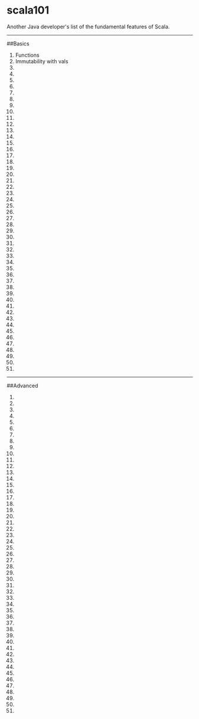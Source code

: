 # scala101

Another Java developer's list of the fundamental features of Scala.

---

##Basics

1. Functions
2. Immutability with vals
3.   
4.   
5.   
6.   
7.   
8.   
9.   
10.   
11.   
12.    
13.   
14.   
15.    
16.    
17.    
18.    
19.    
20.    
21.    
22.    
22.    
23.    
24.    
25.    
26.    
27.    
28.    
29.    
30.    
31.    
32.    
33.    
34.    
35.    
36.    
37.    
38.    
39.    
40.    
41.    
42.    
43.    
44.    
45.    
46.    
47.    
48.    
49.    
50.    


---

##Advanced


1.    
2.   
3.   
4.   
5.   
6.   
7.   
8.   
9.   
10.   
11.   
12.    
13.   
14.   
15.    
16.    
17.    
18.    
19.    
20.    
21.    
22.    
22.    
23.    
24.    
25.    
26.    
27.    
28.    
29.    
30.    
31.    
32.    
33.    
34.    
35.    
36.    
37.    
38.    
39.    
40.    
41.    
42.    
43.    
44.    
45.    
46.    
47.    
48.    
49.    
50. 